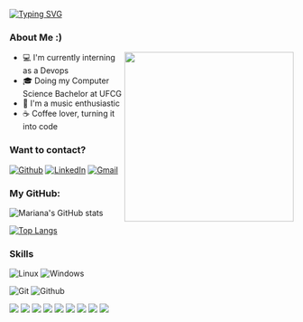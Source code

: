 [![Typing SVG](https://readme-typing-svg.herokuapp.com?font=Roboto&color=F793A9&size=25&lines=Hi!+I'm+Mariana+;+I'm+a+Full+stack+web+developer+;And+also+working+with+Data+Science+)](https://git.io/typing-svg)

<h3>About Me :)</h3>
<img src="https://user-images.githubusercontent.com/62628408/116943768-2315aa80-ac6c-11eb-86ff-606147a5b939.gif" align="right" width="300px">
<ul >
  <li> 💻 I'm currently interning as a Devops </li>
  <li> 🎓 Doing my Computer Science Bachelor at UFCG </li>
  <li> 🎯 I'm a music enthusiastic </li>
  <li> ☕ Coffee lover, turning it into code </li>
</li>
</ul>
  
<div align="left">

<h3> Want to contact?</h3>

<p align="left">

[![Github](https://img.shields.io/badge/-Github-181717?style=for-the-badge&logo=Github&logoColor=white)](https://github.com/marianacoimbra)
[![LinkedIn](https://img.shields.io/badge/-LinkedIn-0077B5?style=for-the-badge&logo=LinkedIn&logoColor=white)](https://www.linkedin.com/in/mariana-coimbra-87087118b/)
[![Gmail](https://img.shields.io/badge/-Gmail-red?style=for-the-badge&logo=Gmail&logoColor=white)](mailto:mariana.coimbra@ccc.ufcg.edu.br)

  </p>
</div>

<div align="left">
<h3>My GitHub: </h3>
  
![Mariana's GitHub stats](https://github-readme-stats.vercel.app/api?username=marianacoimbra&show_icons=true&theme=cobalt&count_private=true)

[![Top Langs](https://github-readme-stats.vercel.app/api/top-langs/?username=marianacoimbra&show_icons=true&theme=cobalt&&langs_count=20&layout=compact)](https://github.com/anuraghazra/github-readme-stats)

<h3>Skills</h3>

![Linux](https://img.shields.io/badge/-Linux-FCC624?logo=Linux&style=for-the-badge&logoColor=black)
![Windows](https://img.shields.io/badge/-Windows-999999?logo=Windows&style=for-the-badge&logoColor=white)

![Git](https://img.shields.io/badge/-Git-F05032?logo=Git&style=for-the-badge&logoColor=white)
![Github](https://img.shields.io/badge/-Github-181717?logo=Github&style=for-the-badge&logoColor=white)

<p>
<img src="https://img.shields.io/badge/React-20232A?style=for-the-badge&logo=react&logoColor=61DAFB" />
<img src="https://img.shields.io/badge/HTML5-E34F26?style=for-the-badge&logo=html5&logoColor=white" />
<img src="https://img.shields.io/badge/CSS3-1572B6?style=for-the-badge&logo=css3&logoColor=white" />
<img src="https://img.shields.io/badge/Java-ED8B00?style=for-the-badge&logo=java&logoColor=white" />
<img src="https://img.shields.io/badge/Spring-6DB33F?style=for-the-badge&logo=spring&logoColor=white" />
<img src="https://img.shields.io/badge/php-%23777BB4.svg?style=for-the-badge&logo=php&logoColor=white" />
<img src="https://img.shields.io/badge/angular.js-%23E23237.svg?style=for-the-badge&logo=angularjs&logoColor=white" />
<img src="https://img.shields.io/badge/javascript-%23323330.svg?style=for-the-badge&logo=javascript&logoColor=%23F7DF1E" />
<img src ="https://img.shields.io/badge/Python-3776AB?style=for-the-badge&logo=python&logoColor=white" />
</p>

</div>
